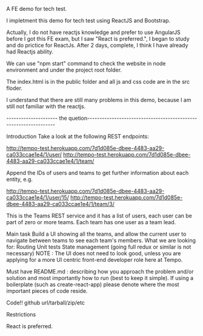 A FE demo for tech test.

I impletment this demo for tech test using ReactJS and Bootstrap.

Actually, I do not have reactjs knowledge and prefer to use AngularJS before I got this FE exam, but I saw "React is preferred.", I began to study and do prictice for ReactJs. After 2 days, complete, I think I have already had Reactjs ability.

We can use "npm start" command to check the website in node environment and under the project root folder.

The index.html is in the public folder and all js and css code are in the src floder.

I understand that there are still many problems in this demo, because I am still not familiar with the reactjs.

--------------------- the quetion-----------------------------------------------------------------

Introduction
Take a look at the following REST endpoints:

http://tempo-test.herokuapp.com/7d1d085e-dbee-4483-aa29-ca033ccae1e4/1/user/ http://tempo-test.herokuapp.com/7d1d085e-dbee-4483-aa29-ca033ccae1e4/1/team/

Append the IDs of users and teams to get further information about each entity, e.g.

http://tempo-test.herokuapp.com/7d1d085e-dbee-4483-aa29-ca033ccae1e4/1/user/15/ http://tempo-test.herokuapp.com/7d1d085e-dbee-4483-aa29-ca033ccae1e4/1/team/3/

This is the Teams REST service and it has a list of users, each user can be part of zero or more teams. Each team has one user as a team lead.

Main task
Build a UI showing all the teams, and allow the current user to navigate between teams to see each team's members.
What we are looking for:
Routing
Unit tests
State management (going full redux or similar is not necessary)
NOTE : The UI does not need to look good, unless you are applying for a more UI centric front-end developer role here at Tempo.

Must have
README.md : describing how you approach the problem and/or solution and most importantly how to run (best to keep it simple). If using a boilerplate (such as create-react-app) please denote where the most important pieces of code reside.

Code!! github url/tarball/zip/etc 

Restrictions

React is preferred.
